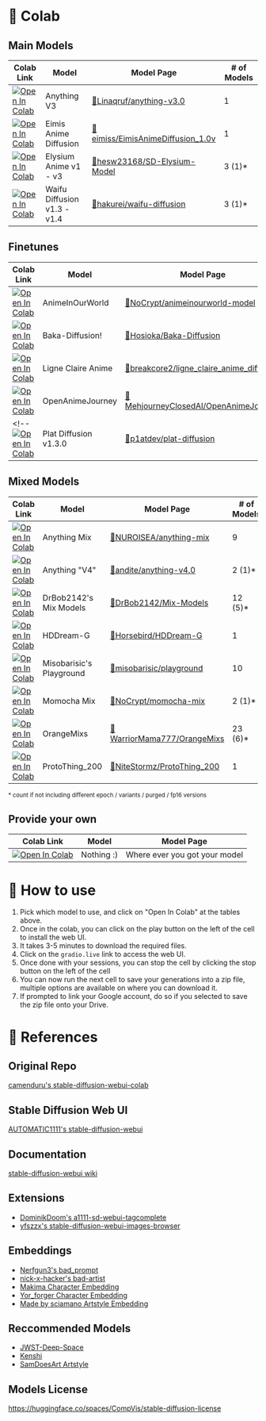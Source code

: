# 🚀 Colab
## Main Models
| Colab Link | Model| Model Page | # of Models 
| --- | --- | --- | --- |
[![Open In Colab][colab-icon]][av3] | Anything V3 | [🤗Linaqruf/anything-v3.0](https://huggingface.co/Linaqruf/anything-v3.0) | 1 
[![Open In Colab][colab-icon]][ead] | Eimis Anime Diffusion | [🤗eimiss/EimisAnimeDiffusion_1.0v](https://huggingface.co/eimiss/EimisAnimeDiffusion_1.0v) | 1
[![Open In Colab][colab-icon]][eam] | Elysium Anime v1 - v3 | [🤗hesw23168/SD-Elysium-Model](https://huggingface.co/hesw23168/SD-Elysium-Model) | 3 (1)*
[![Open In Colab][colab-icon]][wd]  | Waifu Diffusion v1.3 - v1.4 | [🤗hakurei/waifu-diffusion](https://huggingface.co/hakurei/waifu-diffusion) | 3 (1)*

## Finetunes
| Colab Link | Model | Model Page | # of Models 
| --- | --- | --- | --- 
[![Open In Colab][colab-icon]][aiow] | AnimeInOurWorld | [🤗NoCrypt/animeinourworld-model](https://huggingface.co/NoCrypt/animeinourworld-model) | 1
[![Open In Colab][colab-icon]][bd]   | Baka-Diffusion! | [🤗Hosioka/Baka-Diffusion](https://huggingface.co/Hosioka/Baka-Diffusion) | 1 
[![Open In Colab][colab-icon]][lca]  | Ligne Claire Anime | [🤗breakcore2/ligne_claire_anime_diffusion](https://huggingface.co/breakcore2/ligne_claire_anime_diffusion) | 1
[![Open In Colab][colab-icon]][oaj]  | OpenAnimeJourney | [🤗MehjourneyClosedAI/OpenAnimeJourney](https://huggingface.co/MehjourneyClosedAI/OpenAnimeJourney) | 1
<!-- [![Open In Colab][colab-icon]][pd13] | Plat Diffusion v1.3.0  | [🤗p1atdev/plat-diffusion](https://huggingface.co/p1atdev/plat-diffusion) | 1 -->

## Mixed Models
| Colab Link | Model | Model Page | # of Models 
| --- | --- | --- | --- |
[![Open In Colab][colab-icon]][amx]  | Anything Mix | [🤗NUROISEA/anything-mix](https://huggingface.co/NUROISEA/anything-mix) | 9
[![Open In Colab][colab-icon]][av4]  | Anything "V4" | [🤗andite/anything-v4.0](https://huggingface.co/andite/anything-v4.0) | 2 (1)*
[![Open In Colab][colab-icon]][dbmx] | DrBob2142's Mix Models | [🤗DrBob2142/Mix-Models](https://huggingface.co/DrBob2142/Mix-Models) | 12 (5)*
[![Open In Colab][colab-icon]][hddg] | HDDream-G | [🤗Horsebird/HDDream-G](https://huggingface.co/Horsebird/HDDream-G) | 1
[![Open In Colab][colab-icon]][mbp]  | Misobarisic's Playground | [🤗misobarisic/playground](https://huggingface.co/misobarisic/playground) | 10
[![Open In Colab][colab-icon]][mcmx] | Momocha Mix | [🤗NoCrypt/momocha-mix](https://huggingface.co/NoCrypt/momocha-mix) | 2 (1)*
[![Open In Colab][colab-icon]][omx]  | OrangeMixs | [🤗WarriorMama777/OrangeMixs](https://huggingface.co/WarriorMama777/OrangeMixs) | 23 (6)*
[![Open In Colab][colab-icon]][p200] | ProtoThing_200 | [🤗NiteStormz/ProtoThing_200](https://huggingface.co/NiteStormz/ProtoThing_200) | 1

<small>* count if not including different epoch / variants / purged / fp16 versions</small>

## Provide your own
| Colab Link | Model | Model Page
| --- | --- | --- |
[![Open In Colab][colab-icon]][own-model] | Nothing :) | Where ever you got your model

# 🤔 How to use

1. Pick which model to use, and click on "Open In Colab" at the tables above.
2. Once in the colab, you can click on the play button on the left of the cell to install the web UI.
  2. It takes 3-5 minutes to download the required files.
  3. Click on the `gradio.live` link to access the web UI.
3. Once done with your sessions, you can stop the cell by clicking the stop button on the left of the cell
4. You can now run the next cell to save your generations into a zip file, multiple options are available on where you can download it.
  5. If prompted to link your Google account, do so if you selected to save the zip file onto your Drive.

# 🧐 References

## Original Repo
[camenduru's stable-diffusion-webui-colab](https://github.com/camenduru/stable-diffusion-webui-colab)

## Stable Diffusion Web UI
[AUTOMATIC1111's stable-diffusion-webui](https://github.com/AUTOMATIC1111/stable-diffusion-webui)

## Documentation
[stable-diffusion-webui wiki](https://github.com/AUTOMATIC1111/stable-diffusion-webui/wiki)

## Extensions
- [DominikDoom's a1111-sd-webui-tagcomplete](https://github.com/DominikDoom/a1111-sd-webui-tagcomplete)
- [yfszzx's stable-diffusion-webui-images-browser](https://github.com/yfszzx/stable-diffusion-webui-images-browser)

## Embeddings
- [Nerfgun3's bad_prompt](https://huggingface.co/datasets/Nerfgun3/bad_prompt)
- [nick-x-hacker's bad-artist](https://huggingface.co/nick-x-hacker/bad-artist)
- [Makima Character Embedding](https://github.com/RavgoYT/ColabNotebooks/blob/main/Embeddings/makima.pt)
- [Yor_forger Character Embedding](https://github.com/RavgoYT/ColabNotebooks/blob/main/Embeddings/yor_forger.pt)
- [Made by sciamano Artstyle Embedding](https://github.com/RavgoYT/ColabNotebooks/blob/main/Embeddings/sciamano.pt)

## Reccommended Models
- [JWST-Deep-Space](https://huggingface.co/dallinmackay/JWST-Deep-Space-diffusion)
- [Kenshi](https://civitai.com/models/3850/kenshi)
- [SamDoesArt Artstyle](https://civitai.com/models/1097/jhs-samdoesarts)


## Models License
https://huggingface.co/spaces/CompVis/stable-diffusion-license

[colab-icon]: https://colab.research.google.com/assets/colab-badge.svg

[av3]: https://colab.research.google.com/github/NUROISEA/anime-webui-colab/blob/main/notebooks/anything_3_webui_colab.ipynb
[bd]: https://colab.research.google.com/github/NUROISEA/anime-webui-colab/blob/main/notebooks/baka_diffusion.ipynb
[ead]: https://colab.research.google.com/github/NUROISEA/anime-webui-colab/blob/main/notebooks/eimis_anime_diffusion.ipynb
[eam]: https://colab.research.google.com/github/NUROISEA/anime-webui-colab/blob/main/notebooks/elysium_anime_unified_colab.ipynb
[hd]: https://colab.research.google.com/github/NUROISEA/anime-webui-colab/blob/main/notebooks/hentai_diffusion_unified_colab.ipynb
[wd]: https://colab.research.google.com/github/NUROISEA/anime-webui-colab/blob/main/notebooks/waifu_diffusion_webui_colab.ipynb

[aiow]: https://colab.research.google.com/github/NUROISEA/anime-webui-colab/blob/main/notebooks/animeinourworld.ipynb
[lca]: https://colab.research.google.com/github/NUROISEA/anime-webui-colab/blob/main/notebooks/ligne_claire_anime_diffusion.ipynb
[oaj]: https://colab.research.google.com/github/NUROISEA/anime-webui-colab/blob/main/notebooks/open_anime_journey.ipynb
[pd13]: https://colab.research.google.com/github/NUROISEA/anime-webui-colab/blob/main/notebooks/plat-diffusion.ipynb

[agmx]: https://colab.research.google.com/github/NUROISEA/anime-webui-colab/blob/main/notebooks/any_gape_mix.ipynb
[amx]: https://colab.research.google.com/github/NUROISEA/anime-webui-colab/blob/main/notebooks/anything_mix.ipynb
[av4]: https://colab.research.google.com/github/NUROISEA/anime-webui-colab/blob/main/notebooks/anything_v4.ipynb
[dbmx]: https://colab.research.google.com/github/NUROISEA/anime-webui-colab/blob/main/notebooks/drbob2142_mix_models.ipynb
[hddg]: https://colab.research.google.com/github/NUROISEA/anime-webui-colab/blob/main/notebooks/hddream_g.ipynb
[mbp]: https://colab.research.google.com/github/NUROISEA/anime-webui-colab/blob/main/notebooks/misobarisic_playground.ipynb
[mcmx]: https://colab.research.google.com/github/NUROISEA/anime-webui-colab/blob/main/notebooks/momocha_mix.ipynb
[omx]: https://colab.research.google.com/github/NUROISEA/anime-webui-colab/blob/main/notebooks/orange_mixs.ipynb
[p200]: https://colab.research.google.com/github/NUROISEA/anime-webui-colab/blob/main/notebooks/protothing_200.ipynb

[own-model]: https://colab.research.google.com/github/NUROISEA/anime-webui-colab/blob/main/notebooks/provide_your_own_models.ipynb
